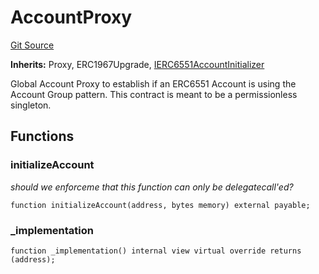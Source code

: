 # AccountProxy
[Git Source](https://github.com/0xStation/0xrails/blob/7b2d3363f0d5023623fd16114b60a38cf52ce246/src/lib/ERC6551AccountGroup/AccountProxy.sol)

**Inherits:**
Proxy, ERC1967Upgrade, [IERC6551AccountInitializer](/src/lib/ERC6551AccountGroup/interface/IERC6551AccountInitializer.sol/interface.IERC6551AccountInitializer.md)

Global Account Proxy to establish if an ERC6551 Account is using the Account Group pattern.
This contract is meant to be a permissionless singleton.


## Functions
### initializeAccount

*should we enforceme that this function can only be delegatecall'ed?*


```solidity
function initializeAccount(address, bytes memory) external payable;
```

### _implementation


```solidity
function _implementation() internal view virtual override returns (address);
```

